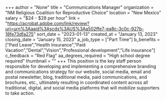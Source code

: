 +++
author = "None"
title = "Communications Manager"
organization = "NM Religious Coalition for Reproductive Choice"
location = "New Mexico"
salary = "$24 - $28 per hour"
link = "https://acrobat.adobe.com/link/review?uri=urn%3Aaaid%3Ascds%3AUS%3Aa502ffe7-ea8c-3c0c-927b-18fe73dfa275"
sort_date = "2023-01-13"
created_at = "January 13, 2023"
closing_date = "January 15, 2023"
a_job_type = ["Part Time"]
b_benefits = ["Paid Leave","Health Insurance","Paid Vacation","Dental","Vision","Professional development","Life insurance"]
c_feedback = "Red Flag"
aa_degrees_required = "High school degree required"
thumbnail = ""
+++
This position is the key staff person responsible for developing and implementing a comprehensive branding and communications strategy for our website, social media, email and postal newsletter, blog, traditional media, paid communications, and brochures, etc., ultimately resulting in coordinated content across all traditional, digital, and social media platforms that will mobilize supporters to take action.